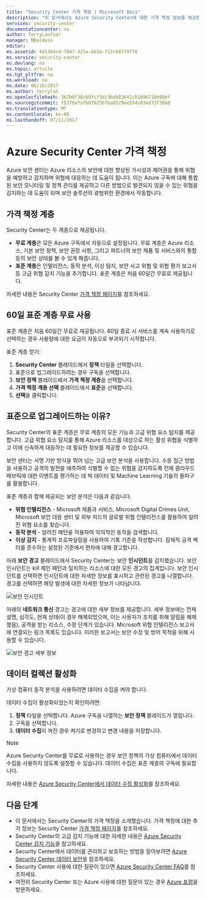 ```yaml
---
title: "Security Center 가격 책정 | Microsoft Docs"
description: "이 문서에서는 Azure Security Center에 대한 가격 책정 정보를 제공합니다."
services: security-center
documentationcenter: na
author: TerryLanfear
manager: MBaldwin
editor: 
ms.assetid: 4d1364cd-7847-425a-bb3a-722cb0779f78
ms.service: security-center
ms.devlang: na
ms.topic: article
ms.tgt_pltfrm: na
ms.workload: na
ms.date: 06/16/2017
ms.author: terrylan
ms.openlocfilehash: 367b8f38cb9fcf3dc36db83641cb1696710608ef
ms.sourcegitcommit: f537befafb079256fba0529ee554c034d73f36b0
ms.translationtype: MT
ms.contentlocale: ko-KR
ms.lasthandoff: 07/11/2017
---
```

# <a name="azure-security-center-pricing"></a>Azure Security Center 가격 책정
Azure 보안 센터는 Azure 리소스의 보안에 대한 향상된 가시성과 제어권을 통해 위협을 예방하고 감지하며 위협에 대응하는 데 도움이 됩니다. 이는 Azure 구독에 대해 통합된 보안 모니터링 및 정책 관리를 제공하고 다른 방법으로 발견되지 않을 수 있는 위협을 감지하는 데 도움이 되며 보안 솔루션의 광범위한 환경에서 작동합니다.

## <a name="pricing-tiers"></a>가격 책정 계층
Security Center는 두 계층으로 제공됩니다.

* **무료 계층**은 모든 Azure 구독에서 자동으로 설정됩니다. 무료 계층은 Azure 리소스, 기본 보안 정책, 보안 권장 사항, 그리고 파트너의 보안 제품 및 서비스와의 통합 등의 보안 상태를 볼 수 있게 해줍니다.
* **표준 계층**은 인텔리전스, 동작 분석, 이상 탐지, 보안 사고 위협 및 위협 평가 보고서 등 고급 위협 감지 기능을 추가합니다. 표준 계층은 처음 60일간 무료로 제공됩니다.

자세한 내용은 Security Center [가격 책정 페이지](https://azure.microsoft.com/pricing/details/security-center/)를 참조하세요.

## <a name="try-standard-free-for-60-days"></a>60일 표준 계층 무료 사용
표준 계층은 처음 60일간 무료로 제공됩니다. 60일 종료 시 서비스를 계속 사용하기로 선택하는 경우 사용량에 대한 요금이 자동으로 부과되기 시작합니다.

표준 계층 얻기:

1. **Security Center** 블레이드에서 **정책** 타일을 선택합니다.
2. 표준으로 업그레이드하려는 경우 구독을 선택합니다.
3. **보안 정책** 블레이드에서 **가격 책정 계층**을 선택합니다.
4. **가격 책정 계층 선택** 블레이드에서 **표준**을 선택합니다.
5. **선택**을 클릭합니다.


## <a name="why-upgrade-to-standard"></a>표준으로 업그레이드하는 이유?
Security Center의 표준 계층은 무료 계층의 모든 기능과 고급 위협 요소 탐지를 제공합니다. 고급 위협 요소 탐지를 통해 Azure 리소스를 대상으로 하는 활성 위협을 식별하고 이에 신속하게 대응하는 데 필요한 정보를 제공할 수 있습니다.

보안 센터는 서명 기반 방식을 뛰어 넘는 고급 보안 분석을 사용합니다. 수동 접근 방법을 사용하고 공격의 발전을 예측하여 식별할 수 없는 위협을 감지하도록 전체 클라우드 패브릭에 대한 이벤트를 평가하는 데 빅 데이터 및 Machine Learning 기술의 돌파구를 활용합니다.

표준 계층과 함께 제공되는 보안 분석은 다음과 같습니다.

* **위협 인텔리전스** - Microsoft 제품과 서비스, Microsoft Digital Crimes Unit, Microsoft 보안 대응 센터 및 외부 피드의 글로벌 위협 인텔리전스를 활용하여 알려진 위협 요소를 찾습니다.
* **동작 분석** - 알려진 패턴을 적용하여 악의적인 동작을 검색합니다.
* **이상 감지** - 통계적 프로파일링을 사용하여 기록 기준을 작성합니다. 잠재적 공격 벡터를 준수하는 설정된 기준에서 편차에 대해 경고합니다.

아래 **보안 경고** 블레이드에서 Security Center는 보안 **인시던트**를 감지했습니다. 보안 인시던트는 kill 체인 패턴과 일치하는 리소스에 대한 모든 경고의 집계입니다. 보안 인시던트를 선택하면 인시던트에 대한 자세한 정보를 표시하고 관련된 경고를 나열합니다. 경고를 선택하면 해당 발생에 대한 자세한 정보가 나타납니다.

![보안 인시던트][2]

아래의 **네트워크 통신** 경고는 경고에 대한 세부 정보를 제공합니다. 세부 정보에는 전체 설명, 심각도, 현재 상태(이 경우 해제되었으며, 이는 사용자가 조치를 취해 알림을 해제했음), 공격을 받는 리소스, 수정 단계가 있습니다. Microsoft 위협 인텔리전스 보고서에 연결되는 링크 목록도 있습니다. 이러한 보고서는 보안 수정 및 방어 목적을 위해 사용할 수 있습니다.

![보안 경고 세부 정보][3]

## <a name="enable-data-collection"></a>데이터 컬렉션 활성화
가상 컴퓨터 동작 분석을 사용하려면 데이터 수집을 켜야 합니다.

데이터 수집이 활성화되었는지 확인하려면:

1. **정책** 타일을 선택합니다. Azure 구독을 나열하는 **보안 정책** 블레이드가 열립니다.
2. 구독을 선택합니다.
3. **데이터 수집**이 꺼진 경우 켜기로 변경하고 변경 내용을 저장합니다.

> [!NOTE]
> Azure Security Center를 무료로 사용하는 경우 보안 정책의 가상 컴퓨터에서 데이터 수집을 사용하지 않도록 설정할 수 있습니다. 데이터 수집은 표준 계층의 구독에 필요합니다.
>
>

자세한 내용은 [Azure Security Center에서 데이터 수집 활성화](security-center-enable-data-collection.md)를 참조하세요.

## <a name="next-steps"></a>다음 단계
* 이 문서에서는 Security Center의 가격 책정을 소개했습니다. 가격 책정에 대한 추가 정보는 Security Center [가격 책정 페이지](https://azure.microsoft.com/pricing/details/security-center/)를 참조하세요.
* Security Center의 고급 감지 기능에 대한 자세한 내용은 [Azure Security Center 감지 기능](security-center-detection-capabilities.md)을 참고하세요.
* Security Center에서 데이터를 관리하고 보호하는 방법을 알아보려면 [Azure Security Center 데이터 보안](security-center-data-security.md)을 참조하세요.
* Security Center 사용에 대한 질문이 있으면 [Azure Security Center FAQ](security-center-faq.md)를 참조하세요.
* 여전히 Security Center 또는 Azure 사용에 대한 질문이 있는 경우 [Azure 포럼](https://social.msdn.microsoft.com/Forums/home?forum=AzureSecurityCenter&filter=alltypes&sort=lastpostdesc)을 방문하세요.

<!--Image references-->
[1]: ./media/security-center-pricing/standard.png
[2]: ./media/security-center-pricing/incident.png
[3]: ./media/security-center-pricing/network-alert.png
